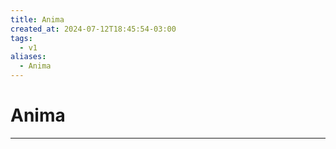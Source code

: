 ```yaml
---
title: Anima
created_at: 2024-07-12T18:45:54-03:00
tags:
  - v1
aliases:
  - Anima
---
```

# Anima
---

